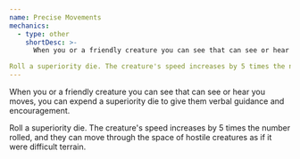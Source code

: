 ```yaml
---
name: Precise Movements
mechanics:
  - type: other
    shortDesc: >-
      When you or a friendly creature you can see that can see or hear you moves, you can expend a superiority die to give them verbal guidance and encouragement. 

Roll a superiority die. The creature's speed increases by 5 times the number rolled, and they can move through the space of hostile creatures as if it were difficult terrain.
---
```

When you or a friendly creature you can see that can see or hear you moves, you can expend a superiority die to give them verbal guidance and encouragement. 

Roll a superiority die. The creature's speed increases by 5 times the number rolled, and they can move through the space of hostile creatures as if it were difficult terrain.
